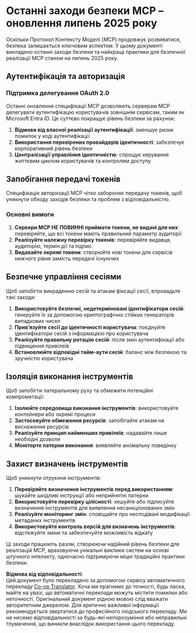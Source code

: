<!--
CO_OP_TRANSLATOR_METADATA:
{
  "original_hash": "b59b477037dc1dd6b1740a0420f3be14",
  "translation_date": "2025-07-17T13:40:50+00:00",
  "source_file": "02-Security/mcp-security-controls-2025.md",
  "language_code": "uk"
}
-->
# Останні заходи безпеки MCP – оновлення липень 2025 року

Оскільки Протокол Контексту Моделі (MCP) продовжує розвиватися, безпека залишається ключовим аспектом. У цьому документі викладено останні заходи безпеки та найкращі практики для безпечної реалізації MCP станом на липень 2025 року.

## Аутентифікація та авторизація

### Підтримка делегування OAuth 2.0

Останні оновлення специфікації MCP дозволяють серверам MCP делегувати аутентифікацію користувачів зовнішнім сервісам, таким як Microsoft Entra ID. Це суттєво покращує рівень безпеки за рахунок:

1. **Відмови від власної реалізації аутентифікації**: зменшує ризик помилок у коді аутентифікації
2. **Використання перевірених провайдерів ідентичності**: забезпечує корпоративний рівень безпеки
3. **Централізації управління ідентичністю**: спрощує керування життєвим циклом користувачів та контролем доступу

## Запобігання передачі токенів

Специфікація авторизації MCP чітко забороняє передачу токенів, щоб уникнути обходу заходів безпеки та проблем з відповідальністю.

### Основні вимоги

1. **Сервери MCP НЕ ПОВИННІ приймати токени, не видані для них**: перевіряйте, що всі токени мають правильний параметр аудиторії
2. **Реалізуйте належну перевірку токенів**: перевіряйте видавця, аудиторію, термін дії та підпис
3. **Видавайте окремі токени**: створюйте нові токени для сервісів нижчого рівня замість передачі існуючих

## Безпечне управління сесіями

Щоб запобігти викраденню сесій та атакам фіксації сесії, впровадьте такі заходи:

1. **Використовуйте безпечні, недетерміновані ідентифікатори сесій**: генеруйте їх за допомогою криптографічно стійких генераторів випадкових чисел
2. **Прив’язуйте сесії до ідентичності користувача**: поєднуйте ідентифікатори сесій з інформацією про користувача
3. **Реалізуйте правильну ротацію сесій**: після змін аутентифікації або підвищення привілеїв
4. **Встановлюйте відповідні тайм-аути сесій**: баланс між безпекою та зручністю користувача

## Ізоляція виконання інструментів

Щоб запобігти латеральному руху та обмежити потенційні компрометації:

1. **Ізолюйте середовища виконання інструментів**: використовуйте контейнери або окремі процеси
2. **Застосовуйте обмеження ресурсів**: запобігайте атакам на виснаження ресурсів
3. **Реалізуйте принцип найменших привілеїв**: надавайте лише необхідні дозволи
4. **Моніторте патерни виконання**: виявляйте аномальну поведінку

## Захист визначень інструментів

Щоб уникнути отруєння інструментів:

1. **Перевіряйте визначення інструментів перед використанням**: шукайте шкідливі інструкції або неприйнятні патерни
2. **Використовуйте перевірку цілісності**: хешуйте або підписуйте визначення інструментів для виявлення несанкціонованих змін
3. **Реалізуйте моніторинг змін**: сповіщайте про несподівані модифікації метаданих інструментів
4. **Використовуйте контроль версій для визначень інструментів**: відстежуйте зміни та забезпечуйте можливість відкату

Ці заходи працюють разом, створюючи надійний рівень безпеки для реалізацій MCP, враховуючи унікальні виклики систем на основі штучного інтелекту, одночасно підтримуючи міцні традиційні практики безпеки.

**Відмова від відповідальності**:  
Цей документ було перекладено за допомогою сервісу автоматичного перекладу [Co-op Translator](https://github.com/Azure/co-op-translator). Хоча ми прагнемо до точності, будь ласка, майте на увазі, що автоматичні переклади можуть містити помилки або неточності. Оригінальний документ рідною мовою слід вважати авторитетним джерелом. Для критично важливої інформації рекомендується звертатися до професійного людського перекладу. Ми не несемо відповідальності за будь-які непорозуміння або неправильні тлумачення, що виникли внаслідок використання цього перекладу.